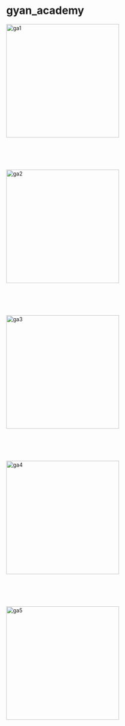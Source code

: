 # gyan_academy
<img src="https://github.com/arun-praveen-d-58/Instagram_clone/assets/116140047/7b45f0e1-663e-4d06-bbed-d265ec25a9d1" alt="ga1" width="300"/>
<br><br>
<br><br>
<br><br>
<img src="https://github.com/arun-praveen-d-58/Instagram_clone/assets/116140047/f9272e72-3280-442d-933e-d4ffc33d6531" alt="ga2" width="300"/>
<br><br>
<br><br>
<br><br>
<img src="https://github.com/arun-praveen-d-58/Instagram_clone/assets/116140047/bff5df66-4e77-49c8-9e27-9fbc94329545" alt="ga3" width="300"/>
<br><br>
<br><br>
<br><br>
<img src="https://github.com/arun-praveen-d-58/Instagram_clone/assets/116140047/9fd7178b-cd02-40c4-b215-465f112da4b5" alt="ga4" width="300"/>
<br>
<br>
<br>
<br>
<br>
<br>
<img src="https://github.com/arun-praveen-d-58/Instagram_clone/assets/116140047/eecb396d-dbe1-4544-b4bb-6b867e1df81a" alt="ga5" width="300"/>

